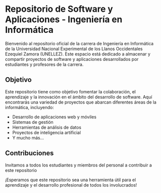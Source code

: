 # Repositorio de Software y Aplicaciones - Ingeniería en Informática

Bienvenido al repositorio oficial de la carrera de Ingeniería en Informática de la Universidad Nacional Experimental de los Llanos Occidentales Ezequiel Zamora (UNELLEZ). Este espacio está dedicado a almacenar y compartir proyectos de software y aplicaciones desarrollados por estudiantes y profesores de la carrera.

## Objetivo

Este repositorio tiene como objetivo fomentar la colaboración, el aprendizaje y la innovación en el ámbito del desarrollo de software. Aquí encontrarás una variedad de proyectos que abarcan diferentes áreas de la informática, incluyendo:

- Desarrollo de aplicaciones web y móviles
- Sistemas de gestión
- Herramientas de análisis de datos
- Proyectos de inteligencia artificial
- Y mucho más...

## Contribuciones

Invitamos a todos los estudiantes y miembros del personal a contribuir a este repositorio



¡Esperamos que este repositorio sea una herramienta útil para el aprendizaje y el desarrollo profesional de todos los involucrados!
